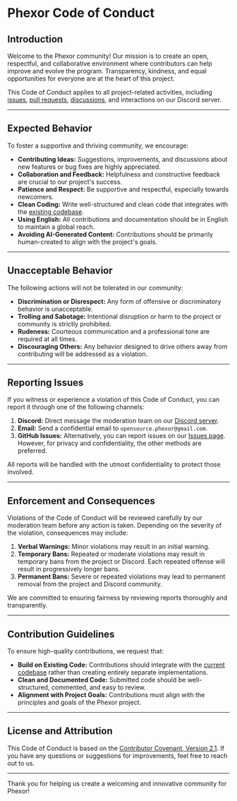 # Phexor Code of Conduct

## **Introduction**  
Welcome to the Phexor community! Our mission is to create an open, respectful, and collaborative environment where contributors can help improve and evolve the program. Transparency, kindness, and equal opportunities for everyone are at the heart of this project.  

This Code of Conduct applies to all project-related activities, including [issues](https://github.com/kallioderso/Phexor/issues), [pull requests](https://github.com/kallioderso/Phexor/pulls), [discussions](https://github.com/kallioderso/Phexor/discussions), and interactions on our Discord server.

---

## **Expected Behavior**  
To foster a supportive and thriving community, we encourage:  

- **Contributing Ideas:** Suggestions, improvements, and discussions about new features or bug fixes are highly appreciated.  
- **Collaboration and Feedback:** Helpfulness and constructive feedback are crucial to our project's success.  
- **Patience and Respect:** Be supportive and respectful, especially towards newcomers.  
- **Clean Coding:** Write well-structured and clean code that integrates with the [existing codebase](https://github.com/kallioderso/Phexor).  
- **Using English:** All contributions and documentation should be in English to maintain a global reach.  
- **Avoiding AI-Generated Content:** Contributions should be primarily human-created to align with the project's goals.  

---

## **Unacceptable Behavior**  
The following actions will not be tolerated in our community:  

- **Discrimination or Disrespect:** Any form of offensive or discriminatory behavior is unacceptable.  
- **Trolling and Sabotage:** Intentional disruption or harm to the project or community is strictly prohibited.  
- **Rudeness:** Courteous communication and a professional tone are required at all times.  
- **Discouraging Others:** Any behavior designed to drive others away from contributing will be addressed as a violation.  

---

## **Reporting Issues**  
If you witness or experience a violation of this Code of Conduct, you can report it through one of the following channels:  

1. **Discord:** Direct message the moderation team on our [Discord server](#).  
2. **Email:** Send a confidential email to `opensource.phexor@gmail.com`.  
3. **GitHub Issues:** Alternatively, you can report issues on our [Issues page](https://github.com/kallioderso/Phexor/issues). However, for privacy and confidentiality, the other methods are preferred.  

All reports will be handled with the utmost confidentiality to protect those involved.

---

## **Enforcement and Consequences**  
Violations of the Code of Conduct will be reviewed carefully by our moderation team before any action is taken. Depending on the severity of the violation, consequences may include:  

1. **Verbal Warnings:** Minor violations may result in an initial warning.  
2. **Temporary Bans:** Repeated or moderate violations may result in temporary bans from the project or Discord. Each repeated offense will result in progressively longer bans.  
3. **Permanent Bans:** Severe or repeated violations may lead to permanent removal from the project and Discord community.  

We are committed to ensuring fairness by reviewing reports thoroughly and transparently.

---

## **Contribution Guidelines**  
To ensure high-quality contributions, we request that:  

- **Build on Existing Code:** Contributions should integrate with the [current codebase](https://github.com/kallioderso/Phexor) rather than creating entirely separate implementations.  
- **Clean and Documented Code:** Submitted code should be well-structured, commented, and easy to review.  
- **Alignment with Project Goals:** Contributions must align with the principles and goals of the Phexor project.  

---

## **License and Attribution**  
This Code of Conduct is based on the [Contributor Covenant, Version 2.1](https://www.contributor-covenant.org/). If you have any questions or suggestions for improvements, feel free to reach out to us.  

---

Thank you for helping us create a welcoming and innovative community for Phexor!